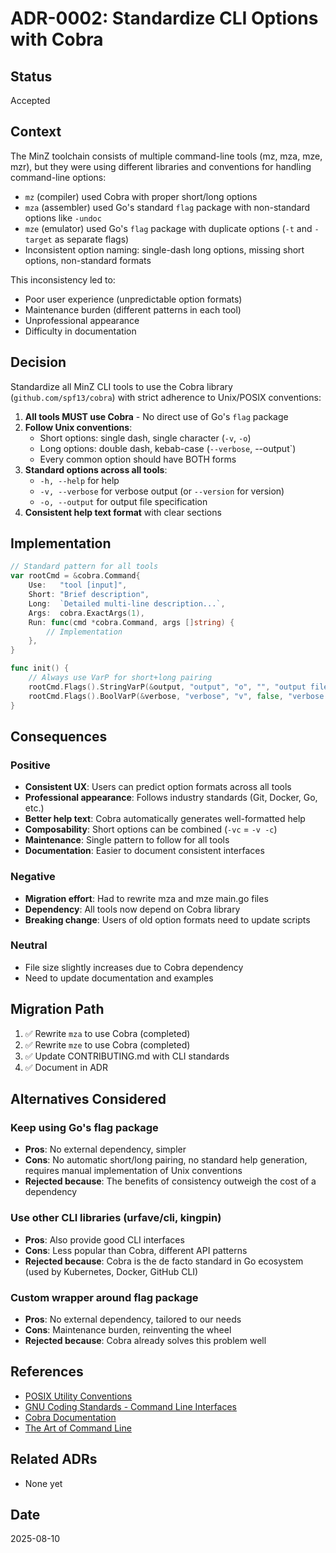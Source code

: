 # ADR-0002: Standardize CLI Options with Cobra

## Status
Accepted

## Context
The MinZ toolchain consists of multiple command-line tools (mz, mza, mze, mzr), but they were using different libraries and conventions for handling command-line options:

- `mz` (compiler) used Cobra with proper short/long options
- `mza` (assembler) used Go's standard `flag` package with non-standard options like `-undoc`
- `mze` (emulator) used Go's `flag` package with duplicate options (`-t` and `-target` as separate flags)
- Inconsistent option naming: single-dash long options, missing short options, non-standard formats

This inconsistency led to:
- Poor user experience (unpredictable option formats)
- Maintenance burden (different patterns in each tool)
- Unprofessional appearance
- Difficulty in documentation

## Decision
Standardize all MinZ CLI tools to use the Cobra library (`github.com/spf13/cobra`) with strict adherence to Unix/POSIX conventions:

1. **All tools MUST use Cobra** - No direct use of Go's `flag` package
2. **Follow Unix conventions**:
   - Short options: single dash, single character (`-v`, `-o`)
   - Long options: double dash, kebab-case (`--verbose`, --output`)
   - Every common option should have BOTH forms
3. **Standard options across all tools**:
   - `-h, --help` for help
   - `-v, --verbose` for verbose output (or `--version` for version)
   - `-o, --output` for output file specification
4. **Consistent help text format** with clear sections

## Implementation
```go
// Standard pattern for all tools
var rootCmd = &cobra.Command{
    Use:   "tool [input]",
    Short: "Brief description",
    Long:  `Detailed multi-line description...`,
    Args:  cobra.ExactArgs(1),
    Run: func(cmd *cobra.Command, args []string) {
        // Implementation
    },
}

func init() {
    // Always use VarP for short+long pairing
    rootCmd.Flags().StringVarP(&output, "output", "o", "", "output file")
    rootCmd.Flags().BoolVarP(&verbose, "verbose", "v", false, "verbose output")
}
```

## Consequences

### Positive
- **Consistent UX**: Users can predict option formats across all tools
- **Professional appearance**: Follows industry standards (Git, Docker, Go, etc.)
- **Better help text**: Cobra automatically generates well-formatted help
- **Composability**: Short options can be combined (`-vc` = `-v -c`)
- **Maintenance**: Single pattern to follow for all tools
- **Documentation**: Easier to document consistent interfaces

### Negative
- **Migration effort**: Had to rewrite mza and mze main.go files
- **Dependency**: All tools now depend on Cobra library
- **Breaking change**: Users of old option formats need to update scripts

### Neutral
- File size slightly increases due to Cobra dependency
- Need to update documentation and examples

## Migration Path
1. ✅ Rewrite `mza` to use Cobra (completed)
2. ✅ Rewrite `mze` to use Cobra (completed)
3. ✅ Update CONTRIBUTING.md with CLI standards
4. ✅ Document in ADR

## Alternatives Considered

### Keep using Go's flag package
- **Pros**: No external dependency, simpler
- **Cons**: No automatic short/long pairing, no standard help generation, requires manual implementation of Unix conventions
- **Rejected because**: The benefits of consistency outweigh the cost of a dependency

### Use other CLI libraries (urfave/cli, kingpin)
- **Pros**: Also provide good CLI interfaces
- **Cons**: Less popular than Cobra, different API patterns
- **Rejected because**: Cobra is the de facto standard in Go ecosystem (used by Kubernetes, Docker, GitHub CLI)

### Custom wrapper around flag package
- **Pros**: No external dependency, tailored to our needs
- **Cons**: Maintenance burden, reinventing the wheel
- **Rejected because**: Cobra already solves this problem well

## References
- [POSIX Utility Conventions](https://pubs.opengroup.org/onlinepubs/9699919799/basedefs/V1_chap12.html)
- [GNU Coding Standards - Command Line Interfaces](https://www.gnu.org/prep/standards/html_node/Command_002dLine-Interfaces.html)
- [Cobra Documentation](https://github.com/spf13/cobra)
- [The Art of Command Line](https://github.com/jlevy/the-art-of-command-line)

## Related ADRs
- None yet

## Date
2025-08-10
